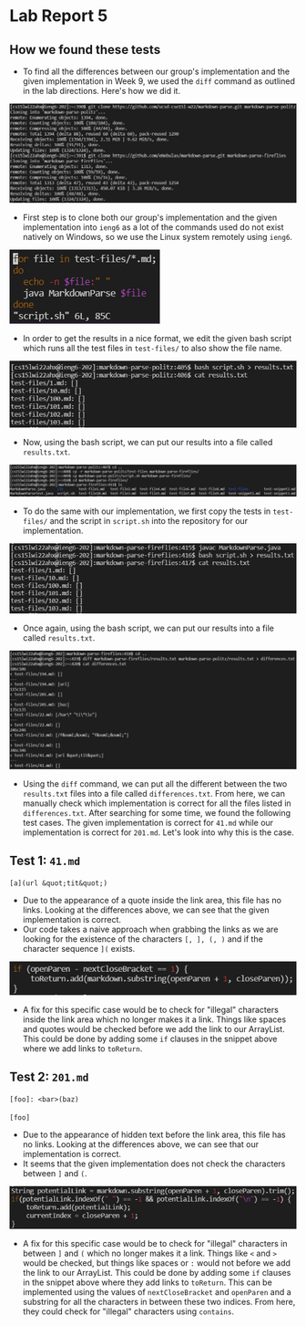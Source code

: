 # Lab Report 5

## How we found these tests
- To find all the differences between our group's implementation and the given implementation in Week 9, we used the `diff` command as outlined in the lab directions. Here's how we did it.

![cloning](https://github.com/eNebulas/cse15l-lab-reports/blob/main/images/lab-report-5/cloning-repos-into-ieng6.png?raw=true)
- First step is to clone both our group's implementation and the given implementation into `ieng6` as a lot of the commands used do not exist natively on Windows, so we use the Linux system remotely using `ieng6`.

![script-change](https://github.com/eNebulas/cse15l-lab-reports/blob/main/images/lab-report-5/changing-bash-script.png?raw=true)
- In order to get the results in a nice format, we edit the given bash script which runs all the test files in `test-files/` to also show the file name.

![results-politz](https://github.com/eNebulas/cse15l-lab-reports/blob/main/images/lab-report-5/results-politz.png?raw=true)
- Now, using the bash script, we can put our results into a file called `results.txt`.

![copy-files](https://github.com/eNebulas/cse15l-lab-reports/blob/main/images/lab-report-5/copy-files-to-my-repo.png?raw=true)
- To do the same with our implementation, we first copy the tests in `test-files/` and the script in `script.sh` into the repository for our implementation.

![results-fireflies](https://github.com/eNebulas/cse15l-lab-reports/blob/main/images/lab-report-5/results-fireflies.png?raw=true)
- Once again, using the bash script, we can put our results into a file called `results.txt`.

![differences](https://github.com/eNebulas/cse15l-lab-reports/blob/main/images/lab-report-5/differences.png?raw=true)
- Using the `diff` command, we can put all the different between the two `results.txt` files into a file called `differences.txt`. From here, we can manually check which implementation is correct for all the files listed in `differences.txt`. After searching for some time, we found the following test cases. The given implementation is correct for `41.md` while our implementation is correct for `201.md`. Let's look into why this is the case.

## Test 1: `41.md`
```
[a](url &quot;tit&quot;)
```
- Due to the appearance of a quote inside the link area, this file has no links. Looking at the differences above, we can see that the given implementation is correct. 
- Our code takes a naive approach when grabbing the links as we are looking for the existence of the characters `[, ], (, )` and if the character sequence `](` exists.

![our-code-snippet](https://github.com/eNebulas/cse15l-lab-reports/blob/main/images/lab-report-5/fix-our-code.png?raw=true)
- A fix for this specific case would be to check for &quot;illegal&quot; characters inside the link area which no longer makes it a link. Things like spaces and quotes would be checked before we add the link to our ArrayList. This could be done by adding some `if` clauses in the snippet above where we add links to `toReturn`.

## Test 2: `201.md`
```
[foo]: <bar>(baz)

[foo]
```
- Due to the appearance of hidden text before the link area, this file has no links. Looking at the differences above, we can see that our implementation is correct.
- It seems that the given implementation does not check the characters between `]` and `(`.

![their-code-snippet](https://github.com/eNebulas/cse15l-lab-reports/blob/main/images/lab-report-5/fix-their-code.png?raw=true)
- A fix for this specific case would be to check for &quot;illegal&quot; characters in between `]` and `(` which no longer makes it a link. Things like `<` and `>` would be checked, but things like spaces or `:` would not before we add the link to our ArrayList. This could be done by adding some `if` clauses in the snippet above where they add links to `toReturn`. This can be implemented using the values of `nextCloseBracket` and `openParen` and a substring for all the characters in between these two indices. From here, they could check for &quot;illegal&quot; characters using `contains`.
